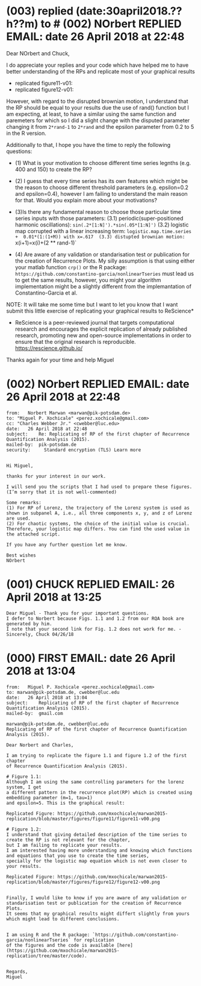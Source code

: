 


# (003) replied (date:30april2018.??h??m) to # (002) NOrbert REPLIED EMAIL: date 26 April 2018 at 22:48
Dear NOrbert and Chuck,

I do appreciate your replies and your code which have helped me 
to have better understanding of the RPs and replicate most of your graphical results
* replicated figure11-v01: 
* replicated figure12-v01: 

However, with regard to the disrupted brownian motion, 
I understand that the RP should be equal to your results due the  use of rand() function
but I am expecting, at least, to have a similar using the same function and paremeters
for which so I did a slight change with the disputed parameter changing it from 
`2*rand-1` to `2*rand` and the epsilon parameter from 0.2 to 5 in the R version.


Additionally to that, I hope you have the time to reply the following questions:

* (1) What is your motivation to choose different time series legnths (e.g. 400 and 150) to create the RP?
* (2) I guess that every time series has its own features which might be the reason to choose
different threshold parameters (e.g. epsilon=0.2 and epsilon=0.4), however I am failing 
to understand the main reason for that. Would you explain more about your motivations?

* (3)Is there any fundamental reason to choose those particular time series inputs with those parameters:
(3.1) periodic(super-positioned harmonic oscillations): `sin(.2*[1:N]').*sin(.05*[1:N]')`
(3.2) logistic map corrupted with a linear increasing term:  `logistic.map.time.series  +  0.01*(1:(1+M)) with x=.617 
(3.3) distupted brownian motion:  `x(i+1)=x(i)+(2 ** rand-1)`

* (4) Are aware of any validation or standarisation test or publication for the creation of Recurrence Plots.
My silly assumption is that using either your matlab function `crp()` or the R package: `https://github.com/constantino-garcia/nonlinearTseries` 
must lead us to get the same results, however, you might your algorithm implementation might be a 
slightly different from the implemantation of Constantino-Garcia et al.
 

NOTE: It will take me some time but I want to let you know that I want submit 
this little exercise of replicating your graphical results to ReScience*

* ReScience is a peer-reviewed journal that targets computational research and 
encourages the explicit replication of already published research, 
promoting new and open-source implementations in order to ensure that 
the original research is reproducible. https://rescience.github.io/

Thanks again for your time and help
Miguel





# (002) NOrbert REPLIED EMAIL: date 26 April 2018 at 22:48

```
from:	Norbert Marwan <marwan@pik-potsdam.de>
to:	"Miguel P. Xochicale" <perez.xochicale@gmail.com>
cc:	"Charles Webber Jr." <cwebber@luc.edu>
date:	26 April 2018 at 22:48
subject:	Re: Replicating of RP of the first chapter of Recurrence Quantification Analysis (2015).
mailed-by:	pik-potsdam.de
security:	￼ Standard encryption (TLS) Learn more
```


```

Hi Miguel,

thanks for your interest in our work.

I will send you the scripts that I had used to prepare these figures. (I’m sorry that it is not well-commented)

Some remarks:
(1) For RP of Lorenz, the trajectory of the Lorenz system is used as shown in subpanel A, i.e., all three components x, y, and z of Lorenz are used.
(2) For chaotic systems, the choice of the initial value is crucial. Therefore, your logistic map differs. You can find the used value in the attached script.

If you have any further question let me know.

Best wishes
NOrbert

```



# (001) CHUCK REPLIED EMAIL: 26 April 2018 at 13:25

```
Dear Miguel - Thank you for your important questions.  
I defer to Norbert because Figs. 1.1 and 1.2 from our RQA book are generated by him.  
I note that your second link for Fig. 1.2 does not work for me. - Sincerely, Chuck 04/26/18

```






# (000) FIRST EMAIL: date 26 April 2018 at 13:04

```
from:	Miguel P. Xochicale <perez.xochicale@gmail.com>
to:	marwan@pik-potsdam.de, cwebber@luc.edu
date:	26 April 2018 at 13:04
subject:	Replicating of RP of the first chapter of Recurrence Quantification Analysis (2015).
mailed-by:	gmail.com
```


```
marwan@pik-potsdam.de, cwebber@luc.edu
Replicating of RP of the first chapter of Recurrence Quantification Analysis (2015).

Dear Norbert and Charles,

I am trying to replicate the figure 1.1 and figure 1.2 of the first chapter
of Recurrence Quantification Analysis (2015).

# Figure 1.1: 
Although I am using the same controlling parameters for the lorenz system, I get 
a different pattern in the recurrence plot(RP) which is created using embedding parameter (m=1, tau=1) 
and epsilon=5. This is the graphical result:

Replicated Figure: https://github.com/mxochicale/marwan2015-replication/blob/master/figures/figure11/figure11-v00.png

# Figure 1.2: 
I understand that giving detailed description of the time series to create the RP is not relevant for the chapter,
but I am failing to replicate your results. 
I am interested having more understanding and knowing which functions and equations that you use to create the time series, 
specially for the logistic map equation which is not even closer to your results.

Replicated Figure: https://github.com/mxochicale/marwan2015-replication/blob/master/figures/figure12/figure12-v00.png


Finally, I would like to know if you are aware of any validation or standarisation test or publication for the creation of Recurrence Plots.
It seems that my graphical results might differt slightly from yours which might lead to different conclusions.


I am using R and the R package: `https://github.com/constantino-garcia/nonlinearTseries` for replication 
of the figures and the code is available [here](https://github.com/mxochicale/marwan2015-replication/tree/master/code).


Regards,
Miguel
```


